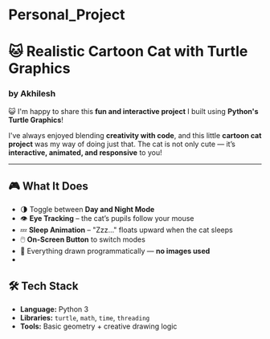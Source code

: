 # Personal_Project
# 🐱 Realistic Cartoon Cat with Turtle Graphics  
### by Akhilesh

😺 I'm happy to share this **fun and interactive project** I built using **Python's Turtle Graphics**!

I've always enjoyed blending **creativity with code**, and this little **cartoon cat project** was my way of doing just that. The cat is not only cute — it’s **interactive, animated, and responsive** to you!

---

## 🎮 What It Does

- 🌗 Toggle between **Day and Night Mode**
- 👁️ **Eye Tracking** – the cat’s pupils follow your mouse
- 💤 **Sleep Animation** – "Zzz..." floats upward when the cat sleeps
- 🖱️ **On-Screen Button** to switch modes
- 🎨 Everything drawn programmatically — **no images used**
- 
## 🛠 Tech Stack

- **Language:** Python 3
- **Libraries:** `turtle`, `math`, `time`, `threading`
- **Tools:** Basic geometry + creative drawing logic


